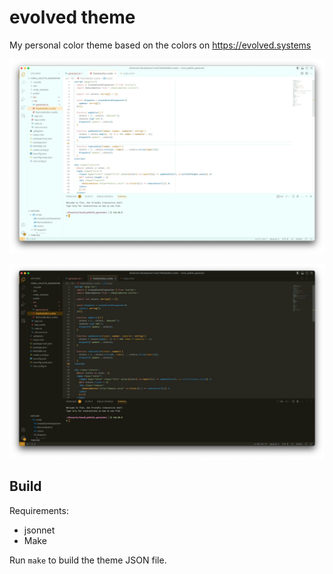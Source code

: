 # evolved theme

My personal color theme based on the colors on https://evolved.systems

![Screenshot of the light theme shown in Visual Studio Code](./screenshots/evolved-light.webp)

![Screenshot of the dark theme shown in Visual Studio Code](./screenshots/evolved-dark.webp)

## Build

Requirements:

* jsonnet
* Make

Run `make` to build the theme JSON file.
